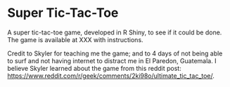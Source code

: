 # Super Tic-Tac-Toe

A super tic-tac-toe game, developed in R Shiny, to see if it could be done.
The game is available at XXX with instructions.

Credit to Skyler for teaching me the game; and to 4 days of not 
being able to surf and not having internet to distract me in El Paredon, 
Guatemala. I believe Skyler learned about the game from this reddit post:
https://www.reddit.com/r/geek/comments/2ki98o/ultimate_tic_tac_toe/.
